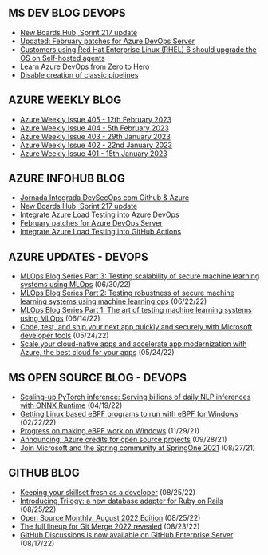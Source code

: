 ## MS DEV BLOG DEVOPS 

<!-- DEVBLOGDEVOPS:START -->
- [New Boards Hub, Sprint 217 update](https://devblogs.microsoft.com/devops/new-boards-hub-sprint-217-update/)
- [Updated: February patches for Azure DevOps Server](https://devblogs.microsoft.com/devops/february-patches-for-azure-devops-server-2/)
- [Customers using Red Hat Enterprise Linux (RHEL) 6 should upgrade the OS on Self-hosted agents](https://devblogs.microsoft.com/devops/customers-using-red-hat-enterprise-linux-rhel-6-should-upgrade-the-os-on-self-hosted-agents/)
- [Learn Azure DevOps from Zero to Hero](https://devblogs.microsoft.com/devops/learn-azure-devops-from-zero-to-hero/)
- [Disable creation of classic pipelines](https://devblogs.microsoft.com/devops/disable-creation-of-classic-pipelines/)
<!-- DEVBLOGDEVOPS:END -->


## AZURE WEEKLY BLOG

<!-- AZUREWEEKLY:START -->
- [Azure Weekly Issue 405 - 12th February 2023](https://azureweekly.info/issue-405.html)
- [Azure Weekly Issue 404 - 5th February 2023](https://azureweekly.info/issue-404.html)
- [Azure Weekly Issue 403 - 29th January 2023](https://azureweekly.info/issue-403.html)
- [Azure Weekly Issue 402 - 22nd January 2023](https://azureweekly.info/issue-402.html)
- [Azure Weekly Issue 401 - 15th January 2023](https://azureweekly.info/issue-401.html)
<!-- AZUREWEEKLY:END -->

## AZURE INFOHUB BLOG 

<!-- AZUREINFOHUB:START -->
- [Jornada Integrada DevSecOps com Github &amp; Azure](https://www.youtube.com/watch?v=pd08fUrpCw8)
- [New Boards Hub, Sprint 217 update](https://devblogs.microsoft.com/devops/new-boards-hub-sprint-217-update/)
- [Integrate Azure Load Testing into Azure DevOps](https://www.youtube.com/watch?v=zE5qg3YDYas)
- [February patches for Azure DevOps Server](https://devblogs.microsoft.com/devops/february-patches-for-azure-devops-server-2/)
- [Integrate Azure Load Testing into GitHub Actions](https://www.youtube.com/watch?v=URRCP2RnCAA)
<!-- AZUREINFOHUB:END -->


## AZURE UPDATES - DEVOPS 

<!-- AZUREUPDATES:START -->

 - [MLOps Blog Series Part 3: Testing scalability of secure machine learning systems using MLOps](https://azure.microsoft.com/blog/mlops-blog-series-part-3-testing-scalability-of-secure-machine-learning-systems-using-mlops/) (06/30/22)
 - [MLOps Blog Series Part 2: Testing robustness of secure machine learning systems using machine learning ops](https://azure.microsoft.com/blog/mlops-blog-series-part-2-testing-robustness-of-secure-machine-learning-systems-using-machine-learning-ops/) (06/22/22)
 - [MLOps Blog Series Part 1: The art of testing machine learning systems using MLOps](https://azure.microsoft.com/blog/mlops-blog-series-part-1-the-art-of-testing-machine-learning-systems-using-mlops/) (06/14/22)
 - [Code, test, and ship your next app quickly and securely with Microsoft developer tools](https://azure.microsoft.com/blog/code-test-and-ship-your-next-app-quickly-and-securely-with-microsoft-developer-tools/) (05/24/22)
 - [Scale your cloud-native apps and accelerate app modernization with Azure, the best cloud for your apps](https://azure.microsoft.com/blog/scale-your-cloudnative-apps-and-accelerate-app-modernization-with-azure-the-best-cloud-for-your-apps/) (05/24/22)
<!-- AZUREUPDATES:END -->


## MS OPEN SOURCE BLOG - DEVOPS 

<!-- MSOPENSOURCEBLOG:START -->

 - [Scaling-up PyTorch inference: Serving billions of daily NLP inferences with ONNX Runtime](https://cloudblogs.microsoft.com/opensource/2022/04/19/scaling-up-pytorch-inference-serving-billions-of-daily-nlp-inferences-with-onnx-runtime/) (04/19/22)
 - [Getting Linux based eBPF programs to run with eBPF for Windows](https://cloudblogs.microsoft.com/opensource/2022/02/22/getting-linux-based-ebpf-programs-to-run-with-ebpf-for-windows/) (02/22/22)
 - [Progress on making eBPF work on Windows](https://cloudblogs.microsoft.com/opensource/2021/11/29/progress-on-making-ebpf-work-on-windows/) (11/29/21)
 - [Announcing: Azure credits for open source projects](https://cloudblogs.microsoft.com/opensource/2021/09/28/announcing-azure-credits-for-open-source-projects/) (09/28/21)
 - [Join Microsoft and the Spring community at SpringOne 2021](https://cloudblogs.microsoft.com/opensource/2021/08/27/join-microsoft-and-the-spring-community-at-springone-2021/) (08/27/21)
<!-- MSOPENSOURCEBLOG:END -->


## GITHUB BLOG


<!-- GITHUB:START -->

 - [Keeping your skillset fresh as a developer](https://github.blog/2022-08-25-keeping-your-skillset-fresh-as-a-developer/) (08/25/22)
 - [Introducing Trilogy: a new database adapter for Ruby on Rails](https://github.blog/2022-08-25-introducing-trilogy-a-new-database-adapter-for-ruby-on-rails/) (08/25/22)
 - [Open Source Monthly: August 2022 Edition](https://github.blog/2022-08-25-open-source-monthly-august-2022-edition/) (08/25/22)
 - [The full lineup for Git Merge 2022 revealed](https://github.blog/2022-08-23-the-full-lineup-for-git-merge-2022-revealed/) (08/23/22)
 - [GitHub Discussions is now available on GitHub Enterprise Server](https://github.blog/2022-08-17-github-discussions-is-now-available-on-github-enterprise-server/) (08/17/22)
<!-- GITHUB:END -->
